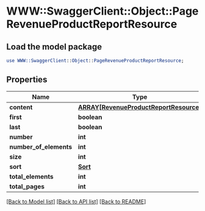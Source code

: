 # WWW::SwaggerClient::Object::PageRevenueProductReportResource

## Load the model package
```perl
use WWW::SwaggerClient::Object::PageRevenueProductReportResource;
```

## Properties
Name | Type | Description | Notes
------------ | ------------- | ------------- | -------------
**content** | [**ARRAY[RevenueProductReportResource]**](RevenueProductReportResource.md) |  | [optional] 
**first** | **boolean** |  | [optional] 
**last** | **boolean** |  | [optional] 
**number** | **int** |  | [optional] 
**number_of_elements** | **int** |  | [optional] 
**size** | **int** |  | [optional] 
**sort** | [**Sort**](Sort.md) |  | [optional] 
**total_elements** | **int** |  | [optional] 
**total_pages** | **int** |  | [optional] 

[[Back to Model list]](../README.md#documentation-for-models) [[Back to API list]](../README.md#documentation-for-api-endpoints) [[Back to README]](../README.md)


